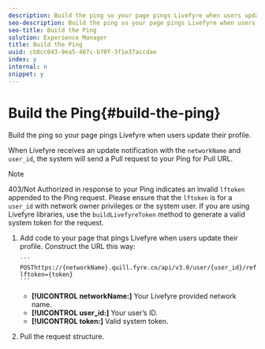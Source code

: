 ```yaml
---
description: Build the ping so your page pings Livefyre when users update their profile.
seo-description: Build the ping so your page pings Livefyre when users update their profile.
seo-title: Build the Ping
solution: Experience Manager
title: Build the Ping
uuid: cb8cc043-9ea5-407c-b70f-3f1e37accdae
index: y
internal: n
snippet: y
---
```


# Build the Ping{#build-the-ping}

Build the ping so your page pings Livefyre when users update their profile.

When Livefyre receives an update notification with the `networkName` and `user_id`, the system will send a Pull request to your Ping for Pull URL.

>[!NOTE]
>
>403/Not Authorized in response to your Ping indicates an invalid `lftoken` appended to the Ping request. Please ensure that the `lftoken` is for a `user_id` with network owner privileges or the system user. If you are using Livefyre libraries, use the `buildLivefyreToken` method to generate a valid system token for the request.

1. Add code to your page that pings Livefyre when users update their profile. Construct the URL this way:

       ```    
       POSThttps://{networkName}.quill.fyre.co/api/v3.0/user/{user_id}/refresh?lftoken={token}
       ```

    * **[!UICONTROL networkName:]** Your Livefyre provided network name.
    * **[!UICONTROL user_id:]** Your user’s ID.
    * **[!UICONTROL token:]** Valid system token.

1. Pull the request structure.
